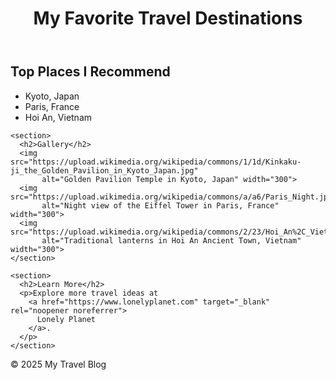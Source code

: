 <!DOCTYPE html>
<html lang="en">
<head>
  <meta charset="UTF-8">
  <title>My Favorite Travel Destinations</title>
  <meta name="viewport" content="width=device-width, initial-scale=1">
</head>
<body>

  <header>
    <h1>My Favorite Travel Destinations</h1>
  </header>

  <main>
    <section>
      <h2>Top Places I Recommend</h2>
      <ul>
        <li>Kyoto, Japan</li>
        <li>Paris, France</li>
        <li>Hoi An, Vietnam</li>
      </ul>
    </section>

    <section>
      <h2>Gallery</h2>
      <img src="https://upload.wikimedia.org/wikipedia/commons/1/1d/Kinkaku-ji_the_Golden_Pavilion_in_Kyoto_Japan.jpg" 
           alt="Golden Pavilion Temple in Kyoto, Japan" width="300">
      <img src="https://upload.wikimedia.org/wikipedia/commons/a/a6/Paris_Night.jpg" 
           alt="Night view of the Eiffel Tower in Paris, France" width="300">
      <img src="https://upload.wikimedia.org/wikipedia/commons/2/23/Hoi_An%2C_Vietnam.jpg" 
           alt="Traditional lanterns in Hoi An Ancient Town, Vietnam" width="300">
    </section>

    <section>
      <h2>Learn More</h2>
      <p>Explore more travel ideas at 
        <a href="https://www.lonelyplanet.com" target="_blank" rel="noopener noreferrer">
          Lonely Planet
        </a>.
      </p>
    </section>
  </main>

  <footer>
    <p>&copy; 2025 My Travel Blog</p>
  </footer>

</body>
</html>
